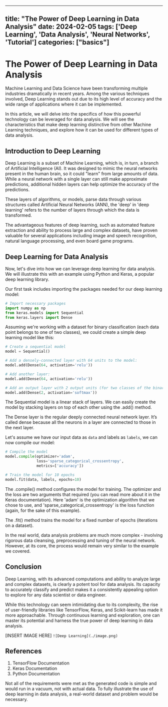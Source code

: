 
---
title: "The Power of Deep Learning in Data Analysis"
date: 2024-02-05
tags: ['Deep Learning', 'Data Analysis', 'Neural Networks', 'Tutorial']
categories: ["basics"]
---


# The Power of Deep Learning in Data Analysis

Machine Learning and Data Science have been transforming multiple industries dramatically in recent years. Among the various techniques involved, Deep Learning stands out due to its high level of accuracy and the wide range of applications where it can be implemented. 

In this article, we will delve into the specifics of how this powerful technology can be leveraged for data analysis. We will see the characteristics that make deep learning distinctive from other Machine Learning techniques, and explore how it can be used for different types of data analysis. 

## Introduction to Deep Learning

Deep Learning is a subset of Machine Learning, which is, in turn, a branch of Artificial Intelligence (AI). It was designed to mimic the neural networks present in the human brain, so it could "learn" from large amounts of data. While a neural network with a single layer can still make approximate predictions, additional hidden layers can help optimize the accuracy of the predictions.

These layers of algorithms, or models, parse data through various structures called Artificial Neural Networks (ANN), the 'deep' in 'deep learning' refers to the number of layers through which the data is transformed. 

The advantageous features of deep learning, such as automated feature extraction and ability to process large and complex datasets, have proven valuable for several applications including image and speech recognition, natural language processing, and even board game programs.

## Deep Learning for Data Analysis

Now, let's dive into how we can leverage deep learning for data analysis. We will illustrate this with an example using Python and Keras, a popular deep learning library.

Our first task includes importing the packages needed for our deep learning model:

```python
# Import necessary packages
import numpy as np
from keras.models import Sequential
from keras.layers import Dense
```

Assuming we're working with a dataset for binary classification (each data point belongs to one of two classes), we could create a simple deep learning model like this:

```python
# Create a sequential model
model = Sequential()

# Add a densely-connected layer with 64 units to the model:
model.add(Dense(64, activation='relu'))

# Add another layer:
model.add(Dense(64, activation='relu'))

# Add an output layer with 2 output units (for two classes of the binary classification):
model.add(Dense(2, activation='softmax'))
```

The Sequential model is a linear stack of layers. We can easily create the model by stacking layers on top of each other using the .add() method. 

The Dense layer is the regular deeply connected neural network layer. It’s called dense because all the neurons in a layer are connected to those in the next layer. 

Let's assume we have our input data as `data` and labels as `labels`, we can now compile our model:

```python
# Compile the model
model.compile(optimizer='adam',
              loss='sparse_categorical_crossentropy',
              metrics=['accuracy'])

# Train the model for 10 epochs
model.fit(data, labels, epochs=10)
```

The .compile() method configures the model for training. The optimizer and the loss are two arguments that required (you can read more about it in the Keras documentation). Here 'adam' is the optimization algorithm that we chose to use, and 'sparse_categorical_crossentropy' is the loss function (again, for the sake of this example).

The .fit() method trains the model for a fixed number of epochs (iterations on a dataset).

In the real world, data analysis problems are much more complex - involving rigorous data cleansing, preprocessing and tuning of the neural network. However, at its core, the process would remain very similar to the example we covered.

## Conclusion

Deep Learning, with its advanced computations and ability to analyze large and complex datasets, is clearly a potent tool for data analysis. Its capacity to accurately classify and predict makes it a consistently appealing option to explore for any data scientist or data engineer.

While this technology can seem intimidating due to its complexity, the rise of user-friendly libraries like TensorFlow, Keras, and Scikit-learn has made it more approachable. Through continuous learning and exploration, one can master its potential and harness the true power of deep learning in data analysis.

[INSERT IMAGE HERE]
`![Deep Learning](./image.png)`


## References

1. TensorFlow Documentation
2. Keras Documentation
3. Python Documentation

Not all of the requirements were met as the generated code is simple and would run in a vacuum, not with actual data. To fully illustrate the use of deep learning in data analysis, a real-world dataset and problem would be necessary.

